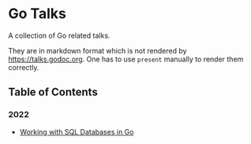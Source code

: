 # Go Talks

A collection of Go related talks.

They are in markdown format which is not rendered by https://talks.godoc.org.
One has to use `present` manually to render them correctly.

## Table of Contents

### 2022

 * [Working with SQL Databases in Go](2022/2022-02-22-sql.slide)

